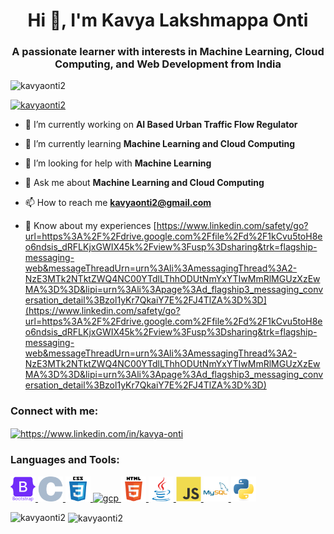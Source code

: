 <h1 align="center">Hi 👋, I'm Kavya Lakshmappa Onti</h1>
<h3 align="center">A passionate learner with interests in Machine Learning, Cloud Computing, and Web Development from India</h3>

<p align="left"> <img src="https://komarev.com/ghpvc/?username=kavyaonti2&label=Profile%20views&color=0e75b6&style=flat" alt="kavyaonti2" /> </p>

<p align="left"> <a href="https://github.com/ryo-ma/github-profile-trophy"><img src="https://github-profile-trophy.vercel.app/?username=kavyaonti2" alt="kavyaonti2" /></a> </p>

- 🔭 I’m currently working on **AI Based Urban Traffic Flow Regulator**

- 🌱 I’m currently learning **Machine Learning and Cloud Computing**

- 🤝 I’m looking for help with **Machine Learning**

- 💬 Ask me about **Machine Learning and Cloud Computing**

- 📫 How to reach me **kavyaonti2@gmail.com**

- 📄 Know about my experiences [https://www.linkedin.com/safety/go?url=https%3A%2F%2Fdrive.google.com%2Ffile%2Fd%2F1kCvu5toH8eo6ndsis_dRFLKjxGWIX45k%2Fview%3Fusp%3Dsharing&trk=flagship-messaging-web&messageThreadUrn=urn%3Ali%3AmessagingThread%3A2-NzE3MTk2NTktZWQ4NC00YTdlLThhODUtNmYxYTIwMmRlMGUzXzEwMA%3D%3D&lipi=urn%3Ali%3Apage%3Ad_flagship3_messaging_conversation_detail%3Bzol1yKr7QkaiY7E%2FJ4TlZA%3D%3D](https://www.linkedin.com/safety/go?url=https%3A%2F%2Fdrive.google.com%2Ffile%2Fd%2F1kCvu5toH8eo6ndsis_dRFLKjxGWIX45k%2Fview%3Fusp%3Dsharing&trk=flagship-messaging-web&messageThreadUrn=urn%3Ali%3AmessagingThread%3A2-NzE3MTk2NTktZWQ4NC00YTdlLThhODUtNmYxYTIwMmRlMGUzXzEwMA%3D%3D&lipi=urn%3Ali%3Apage%3Ad_flagship3_messaging_conversation_detail%3Bzol1yKr7QkaiY7E%2FJ4TlZA%3D%3D)

<h3 align="left">Connect with me:</h3>
<p align="left">
<a href="https://linkedin.com/in/https://www.linkedin.com/in/kavya-onti" target="blank"><img align="center" src="https://raw.githubusercontent.com/rahuldkjain/github-profile-readme-generator/master/src/images/icons/Social/linked-in-alt.svg" alt="https://www.linkedin.com/in/kavya-onti" height="30" width="40" /></a>
</p>

<h3 align="left">Languages and Tools:</h3>
<p align="left"> <a href="https://getbootstrap.com" target="_blank" rel="noreferrer"> <img src="https://raw.githubusercontent.com/devicons/devicon/master/icons/bootstrap/bootstrap-plain-wordmark.svg" alt="bootstrap" width="40" height="40"/> </a> <a href="https://www.cprogramming.com/" target="_blank" rel="noreferrer"> <img src="https://raw.githubusercontent.com/devicons/devicon/master/icons/c/c-original.svg" alt="c" width="40" height="40"/> </a> <a href="https://www.w3schools.com/css/" target="_blank" rel="noreferrer"> <img src="https://raw.githubusercontent.com/devicons/devicon/master/icons/css3/css3-original-wordmark.svg" alt="css3" width="40" height="40"/> </a> <a href="https://cloud.google.com" target="_blank" rel="noreferrer"> <img src="https://www.vectorlogo.zone/logos/google_cloud/google_cloud-icon.svg" alt="gcp" width="40" height="40"/> </a> <a href="https://www.w3.org/html/" target="_blank" rel="noreferrer"> <img src="https://raw.githubusercontent.com/devicons/devicon/master/icons/html5/html5-original-wordmark.svg" alt="html5" width="40" height="40"/> </a> <a href="https://www.java.com" target="_blank" rel="noreferrer"> <img src="https://raw.githubusercontent.com/devicons/devicon/master/icons/java/java-original.svg" alt="java" width="40" height="40"/> </a> <a href="https://developer.mozilla.org/en-US/docs/Web/JavaScript" target="_blank" rel="noreferrer"> <img src="https://raw.githubusercontent.com/devicons/devicon/master/icons/javascript/javascript-original.svg" alt="javascript" width="40" height="40"/> </a> <a href="https://www.mysql.com/" target="_blank" rel="noreferrer"> <img src="https://raw.githubusercontent.com/devicons/devicon/master/icons/mysql/mysql-original-wordmark.svg" alt="mysql" width="40" height="40"/> </a> <a href="https://www.python.org" target="_blank" rel="noreferrer"> <img src="https://raw.githubusercontent.com/devicons/devicon/master/icons/python/python-original.svg" alt="python" width="40" height="40"/> </a> </p>

<p><img align="left" src="https://github-readme-stats.vercel.app/api/top-langs?username=kavyaonti2&show_icons=true&locale=en&layout=compact" alt="kavyaonti2" /></p>

<p>&nbsp;<img align="center" src="https://github-readme-stats.vercel.app/api?username=kavyaonti2&show_icons=true&locale=en" alt="kavyaonti2" /></p>
